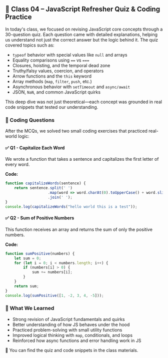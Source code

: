 ## 🧠 Class 04 – JavaScript Refresher Quiz & Coding Practice

In today's class, we focused on revising JavaScript core concepts through a 30-question quiz. Each question came with detailed explanations, helping us understand not just the correct answer but the logic behind it. The quiz covered topics such as:

* `typeof` behavior with special values like `null` and arrays
* Equality comparisons using `==` vs `===`
* Closures, hoisting, and the temporal dead zone
* Truthy/falsy values, coercion, and operators
* Arrow functions and the `this` keyword
* Array methods (`map`, `filter`, `push`, etc.)
* Asynchronous behavior with `setTimeout` and `async/await`
* JSON, `NaN`, and common JavaScript quirks

This deep dive was not just theoretical—each concept was grounded in real code snippets that tested our understanding.

### 🧪 Coding Questions

After the MCQs, we solved two small coding exercises that practiced real-world logic:

#### ✅ Q1 - Capitalize Each Word

We wrote a function that takes a sentence and capitalizes the first letter of every word.

**Code:**

```js
function capitalizeWords(sentence) {
    return sentence.split(' ')
                   .map(word => word.charAt(0).toUpperCase() + word.slice(1))
                   .join(' ');
}
console.log(capitalizeWords("hello world this is a test"));
```

#### ✅ Q2 - Sum of Positive Numbers

This function receives an array and returns the sum of only the positive numbers.

**Code:**

```js
function sumPositive(numbers) {
    let sum = 0;
    for (let i = 0; i < numbers.length; i++) {
        if (numbers[i] > 0) {
            sum += numbers[i];
        }
    }
    return sum;
}
console.log(sumPositive([1, -2, 3, 4, -5]));
```

### 📝 What We Learned

* Strong revision of JavaScript fundamentals and quirks
* Better understanding of how JS behaves under the hood
* Practiced problem-solving with small utility functions
* Improved logical thinking with `map`, conditionals, and loops
* Reinforced how async functions and error handling work in JS

📁 You can find the quiz and code snippets in the class materials.
